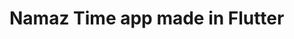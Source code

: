 # Namaz Time app made in Flutter
<!-- # so what is remaining to-do in this project 

## 1) Make sujra sharif 
### > user will click on sujra sharif it will open sujra sharif in pdf 
### > we have to make function like when user will click on sujra sharif it will automatically download pdf from firebase and store it in user's local storage and show to the users screen in pdf

## 2) on home screen show how much time left for next namaz in radial 

## 3) 
 -->
<!-- ## Getting Started

This project is a starting point for a Flutter application.

A few resources to get you started if this is your first Flutter project:

- [Lab: Write your first Flutter app](https://flutter.dev/docs/get-started/codelab)
- [Cookbook: Useful Flutter samples](https://flutter.dev/docs/cookbook)

For help getting started with Flutter, view our
[online documentation](https://flutter.dev/docs), which offers tutorials,
samples, guidance on mobile development, and a full API reference. -->
